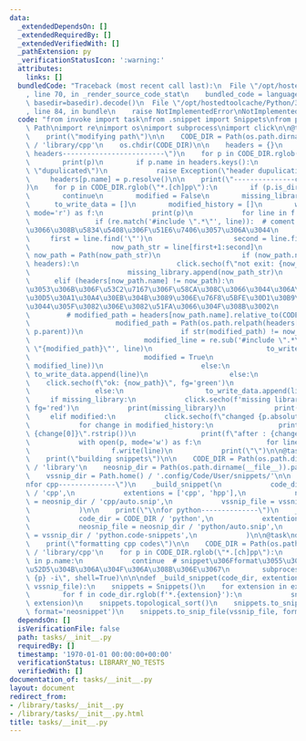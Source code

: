 ```yaml
---
data:
  _extendedDependsOn: []
  _extendedRequiredBy: []
  _extendedVerifiedWith: []
  _pathExtension: py
  _verificationStatusIcon: ':warning:'
  attributes:
    links: []
  bundledCode: "Traceback (most recent call last):\n  File \"/opt/hostedtoolcache/Python/3.8.5/x64/lib/python3.8/site-packages/onlinejudge_verify/documentation/build.py\"\
    , line 70, in _render_source_code_stat\n    bundled_code = language.bundle(stat.path,\
    \ basedir=basedir).decode()\n  File \"/opt/hostedtoolcache/Python/3.8.5/x64/lib/python3.8/site-packages/onlinejudge_verify/languages/python.py\"\
    , line 84, in bundle\n    raise NotImplementedError\nNotImplementedError\n"
  code: "from invoke import task\nfrom .snippet import Snippets\nfrom pathlib import\
    \ Path\nimport re\nimport os\nimport subprocess\nimport click\n\n@task\ndef modpath(c):\n\
    \    print(\"modifying path\")\n\n    CODE_DIR = Path(os.path.dirname(__file__)).parent\
    \ / 'library/cpp'\n    os.chdir(CODE_DIR)\n\n    headers = {}\n    print(\"---------------found\
    \ headers-------------------------\")\n    for p in CODE_DIR.rglob(\"*.hpp\"):\n\
    \        print(p)\n        if p.name in headers.keys():\n            print(p.name,\
    \ \"dupulicated\")\n            raise Exception(\"header dupulication\")\n   \
    \     headers[p.name] = p.resolve()\n\n    print(\"---------------check headers-------------------------\"\
    )\n    for p in CODE_DIR.rglob(\"*.[ch]pp\"):\n        if (p.is_dir()):\n    \
    \        continue\n        modified = False\n        missing_library = []\n  \
    \      to_write_data = []\n        modified_history = []\n        with open(p,\
    \ mode='r') as f:\n            print(p)\n            for line in f.readlines():\n\
    \                if (re.match('#include \".*\"', line)):  # coment out\u3055\u308C\
    \u3066\u308B\u5834\u5408\u306F\u51E6\u7406\u3057\u306A\u3044\n               \
    \     first = line.find('\"')\n                    second = line.find('\"', first+1)\n\
    \                    now_path_str = line[first+1:second]\n                   \
    \ now_path = Path(now_path_str)\n                    if (now_path.name not in\
    \ headers):\n                        click.secho(f\"not exit: {now_path}\", fg='red')\n\
    \                        missing_library.append(now_path_str)\n              \
    \      elif (headers[now_path.name] != now_path):\n                        # \u3053\
    \u3053\u306B\u306F\u53C2\u7167\u306F\u58CA\u308C\u3066\u3044\u306A\u3044\u304C\
    \u30D5\u30A1\u30A4\u30EB\u304B\u3089\u306E\u76F8\u5BFE\u30D1\u30B9\u3067\u66F8\
    \u3044\u305F\u3082\u306E\u3082\u51FA\u3066\u304F\u308B\u3002\n               \
    \         # modified_path = headers[now_path.name].relative_to(CODE_DIR)\n   \
    \                     modified_path = Path(os.path.relpath(headers[now_path.name],\
    \ p.parent))\n                        if str(modified_path) != now_path_str:\n\
    \                            modified_line = re.sub('#include \".*\"', f'#include\
    \ \"{modified_path}\"', line)\n                            to_write_data.append(modified_line)\n\
    \                            modified = True\n                            modified_history.append((line,\
    \ modified_line))\n                        else:\n                           \
    \ to_write_data.append(line)\n                    else:\n                    \
    \    click.secho(f\"ok: {now_path}\", fg='green')\n                        to_write_data.append(line)\n\
    \                else:\n                    to_write_data.append(line)\n\n   \
    \     if missing_library:\n            click.secho(f'missing library in {p}',\
    \ fg='red')\n            print(missing_library)\n            print(\"\")\n   \
    \     elif modified:\n            click.secho(f\"changed {p.absolute()}\", fg='yellow')\n\
    \            for change in modified_history:\n                print(f\"before:\
    \ {change[0]}\".rstrip())\n                print(f\"after : {change[1]}\".rstrip())\n\
    \            with open(p, mode='w') as f:\n                for line in to_write_data:\n\
    \                    f.write(line)\n            print(\"\")\n\n@task\ndef build(c):\n\
    \    print(\"building snippets\")\n\n    CODE_DIR = Path(os.path.dirname(__file__)).parent\
    \ / 'library'\n    neosnip_dir = Path(os.path.dirname(__file__)).parent / 'snippets/'\n\
    \    vssnip_dir = Path.home() / '.config/Code/User/snippets/'\n\n    print(\"\\\
    nfor cpp--------------\")\n    _build_snippet(\n            code_dir = CODE_DIR\
    \ / 'cpp',\n            extentions = ['cpp', 'hpp'],\n            neosnip_file\
    \ = neosnip_dir / 'cpp/auto.snip',\n            vssnip_file = vssnip_dir / 'cpp.code-snippets',\n\
    \            )\n\n    print(\"\\nfor python--------------\")\n    _build_snippet(\n\
    \            code_dir = CODE_DIR / 'python',\n            extentions = ['py'],\n\
    \            neosnip_file = neosnip_dir / 'python/auto.snip',\n            vssnip_file\
    \ = vssnip_dir / 'python.code-snippets',\n            )\n\n@task\ndef format(c):\n\
    \    print(\"formatting cpp codes\")\n\n    CODE_DIR = Path(os.path.dirname(__file__)).parent\
    \ / 'library/cpp'\n    for p in CODE_DIR.rglob(\"*.[ch]pp\"):\n        if 'snip'\
    \ in p.name:\n            continue  # snippet\u306Fformat\u3055\u308C\u308B\u3068\
    \u52D5\u304B\u306A\u304F\u306A\u308B\u306E\u3067\n        subprocess.run(f\"clang-format\
    \ {p} -i\", shell=True)\n\n\ndef _build_snippet(code_dir, extentions, neosnip_file,\
    \ vssnip_file):\n    snippets = Snippets()\n    for extension in extentions:\n\
    \        for f in code_dir.rglob(f'*.{extension}'):\n            snippets.extract_snips(f,\
    \ extension)\n    snippets.topological_sort()\n    snippets.to_snip_file(neosnip_file,\
    \ format='neosnippet')\n    snippets.to_snip_file(vssnip_file, format='textmate')\n"
  dependsOn: []
  isVerificationFile: false
  path: tasks/__init__.py
  requiredBy: []
  timestamp: '1970-01-01 00:00:00+00:00'
  verificationStatus: LIBRARY_NO_TESTS
  verifiedWith: []
documentation_of: tasks/__init__.py
layout: document
redirect_from:
- /library/tasks/__init__.py
- /library/tasks/__init__.py.html
title: tasks/__init__.py
---
```

